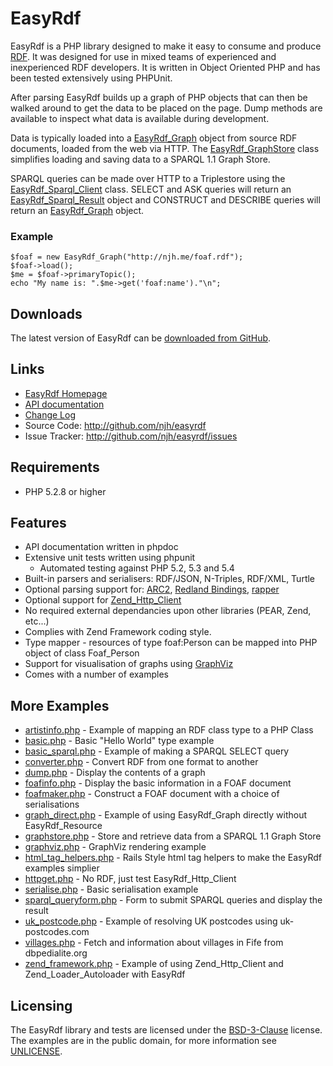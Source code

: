 EasyRdf
=======
EasyRdf is a PHP library designed to make it easy to consume and produce [RDF].
It was designed for use in mixed teams of experienced and inexperienced RDF
developers. It is written in Object Oriented PHP and has been tested
extensively using PHPUnit.

After parsing EasyRdf builds up a graph of PHP objects that can then be walked
around to get the data to be placed on the page. Dump methods are available to
inspect what data is available during development.

Data is typically loaded into a [EasyRdf_Graph] object from source RDF
documents, loaded from the web via HTTP. The [EasyRdf_GraphStore] class
simplifies loading and saving data to a SPARQL 1.1 Graph Store.

SPARQL queries can be made over HTTP to a Triplestore using the
[EasyRdf_Sparql_Client] class. SELECT and ASK queries will return an
[EasyRdf_Sparql_Result] object and CONSTRUCT and DESCRIBE queries will return
an [EasyRdf_Graph] object.

### Example ###

    $foaf = new EasyRdf_Graph("http://njh.me/foaf.rdf");
    $foaf->load();
    $me = $foaf->primaryTopic();
    echo "My name is: ".$me->get('foaf:name')."\n";


Downloads
---------

The latest version of EasyRdf can be [downloaded from GitHub].


Links
-----

* [EasyRdf Homepage](http://www.easyrdf.org/)
* [API documentation](http://www.easyrdf.org/docs/api/)
* [Change Log](http://github.com/njh/easyrdf/blob/master/CHANGELOG.md)
* Source Code: <http://github.com/njh/easyrdf>
* Issue Tracker: <http://github.com/njh/easyrdf/issues>


Requirements
------------

* PHP 5.2.8 or higher


Features
--------

* API documentation written in phpdoc
* Extensive unit tests written using phpunit
  * Automated testing against PHP 5.2, 5.3 and 5.4
* Built-in parsers and serialisers: RDF/JSON, N-Triples, RDF/XML, Turtle
* Optional parsing support for: [ARC2], [Redland Bindings], [rapper]
* Optional support for [Zend_Http_Client]
* No required external dependancies upon other libraries (PEAR, Zend, etc...)
* Complies with Zend Framework coding style.
* Type mapper - resources of type foaf:Person can be mapped into PHP object of class Foaf_Person
* Support for visualisation of graphs using [GraphViz]
* Comes with a number of examples


More Examples
-------------

* [artistinfo.php](https://github.com/njh/easyrdf/blob/master/examples/artistinfo.php#slider) - Example of mapping an RDF class type to a PHP Class
* [basic.php](https://github.com/njh/easyrdf/blob/master/examples/basic.php#slider) - Basic "Hello World" type example
* [basic_sparql.php](https://github.com/njh/easyrdf/blob/master/examples/basic_sparql.php#slider) - Example of making a SPARQL SELECT query
* [converter.php](https://github.com/njh/easyrdf/blob/master/examples/converter.php#slider) - Convert RDF from one format to another
* [dump.php](https://github.com/njh/easyrdf/blob/master/examples/dump.php#slider) - Display the contents of a graph
* [foafinfo.php](https://github.com/njh/easyrdf/blob/master/examples/foafinfo.php#slider) - Display the basic information in a FOAF document
* [foafmaker.php](https://github.com/njh/easyrdf/blob/master/examples/foafmaker.php#slider) - Construct a FOAF document with a choice of serialisations
* [graph_direct.php](https://github.com/njh/easyrdf/blob/master/examples/graph_direct.php#slider) - Example of using EasyRdf_Graph directly without EasyRdf_Resource
* [graphstore.php](https://github.com/njh/easyrdf/blob/master/examples/graphstore.php#slider) - Store and retrieve data from a SPARQL 1.1 Graph Store
* [graphviz.php](https://github.com/njh/easyrdf/blob/master/examples/graphviz.php#slider) - GraphViz rendering example
* [html_tag_helpers.php](https://github.com/njh/easyrdf/blob/master/examples/html_tag_helpers.php#slider) - Rails Style html tag helpers to make the EasyRdf examples simplier
* [httpget.php](https://github.com/njh/easyrdf/blob/master/examples/httpget.php#slider) - No RDF, just test EasyRdf_Http_Client
* [serialise.php](https://github.com/njh/easyrdf/blob/master/examples/serialise.php#slider) - Basic serialisation example
* [sparql_queryform.php](https://github.com/njh/easyrdf/blob/master/examples/sparql_queryform.php#slider) - Form to submit SPARQL queries and display the result
* [uk_postcode.php](https://github.com/njh/easyrdf/blob/master/examples/uk_postcode.php#slider) - Example of resolving UK postcodes using uk-postcodes.com
* [villages.php](https://github.com/njh/easyrdf/blob/master/examples/villages.php#slider) - Fetch and information about villages in Fife from dbpedialite.org
* [zend_framework.php](https://github.com/njh/easyrdf/blob/master/examples/zend_framework.php#slider) - Example of using Zend_Http_Client and Zend_Loader_Autoloader with EasyRdf


Licensing
---------

The EasyRdf library and tests are licensed under the [BSD-3-Clause] license.
The examples are in the public domain, for more information see [UNLICENSE].



[EasyRdf_Graph]:http://www.easyrdf.org/docs/api/EasyRdf_Graph.html
[EasyRdf_GraphStore]:http://www.easyrdf.org/docs/api/EasyRdf_GraphStore.html
[EasyRdf_Sparql_Client]:http://www.easyrdf.org/docs/api/EasyRdf_Sparql_Client.html
[EasyRdf_Sparql_Result]:http://www.easyrdf.org/docs/api/EasyRdf_Sparql_Result.html

[ARC2]:http://github.com/semsol/arc2/
[BSD-3-Clause]:http://www.opensource.org/licenses/BSD-3-Clause
[downloaded from github]:https://github.com/njh/easyrdf/downloads
[GraphViz]:http://www.graphviz.org/
[rapper]:http://librdf.org/raptor/rapper.html
[RDF]:http://en.wikipedia.org/wiki/Resource_Description_Framework
[Redland Bindings]:http://librdf.org/bindings/
[SPARQL 1.1 query language]:http://www.w3.org/TR/sparql11-query/
[UNLICENSE]:http://unlicense.org/
[Zend_Http_Client]:http://framework.zend.com/manual/en/zend.http.client.html
